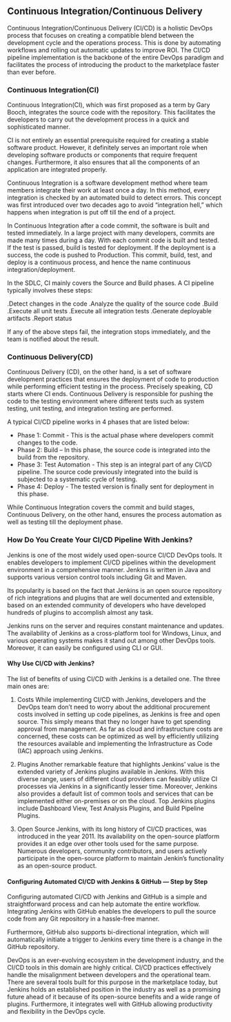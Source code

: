 ## Continuous Integration/Continuous Delivery

Continuous Integration/Continuous Delivery (CI/CD) is a holistic DevOps process that focuses on creating a compatible blend between the development cycle and the operations process. This is done by automating workflows and rolling out automatic updates to improve ROI. The CI/CD pipeline implementation is the backbone of the entire DevOps paradigm and facilitates the process of introducing the product to the marketplace faster than ever before. 


### Continuous Integration(CI)

Continuous Integration(CI), which was first proposed as a term by Gary Booch, integrates the source code with the repository. This facilitates the developers to carry out the development process in a quick and sophisticated manner.

CI is not entirely an essential prerequisite required for creating a stable software product. However, it definitely serves an important role when developing software products or components that require frequent changes. Furthermore, it also ensures that all the components of an application are integrated properly. 

Continuous Integration is a software development method where team members integrate their work at least once a day. In this method, every integration is checked by an automated build to detect errors. This concept was first introduced over two decades ago to avoid “integration hell,” which happens when integration is put off till the end of a project.

In Continuous Integration after a code commit, the software is built and tested immediately. In a large project with many developers, commits are made many times during a day. With each commit code is built and tested. If the test is passed, build is tested for deployment. If the deployment is a success, the code is pushed to Production. This commit, build, test, and deploy is a continuous process, and hence the name continuous integration/deployment.

In the SDLC, CI mainly covers the Source and Build phases. A CI pipeline typically involves these steps:      

.Detect changes in the code 
.Analyze the quality of the source code
.Build
.Execute all unit tests
.Execute all integration tests
.Generate deployable artifacts
.Report status

If any of the above steps fail, the integration stops immediately, and the team is notified about the result. 

### Continuous Delivery(CD)

Continuous Delivery (CD), on the other hand, is a set of software development practices that ensures the deployment of code to production while performing efficient testing in the process. Precisely speaking, CD starts where CI ends. Continuous Delivery is responsible for pushing the code to the testing environment where different tests such as system testing, unit testing, and integration testing are performed.

A typical CI/CD pipeline works in 4 phases that are listed below:       

- Phase 1: Commit - This is the actual phase where developers commit changes to the code.
- Phase 2: Build – In this phase, the source code is integrated into the build from the repository. 
- Phase 3: Test Automation - This step is an integral part of any CI/CD pipeline. The source code previously integrated into the build is subjected to a systematic cycle of testing.  
- Phase 4: Deploy - The tested version is finally sent for deployment in this phase.

While Continuous Integration covers the commit and build stages, Continuous Delivery, on the other hand, ensures the process automation as well as testing till the deployment phase.

### How Do You Create Your CI/CD Pipeline With Jenkins?

Jenkins is one of the most widely used open-source CI/CD DevOps tools. It enables developers to implement CI/CD pipelines within the development environment in a comprehensive manner. Jenkins is written in Java and supports various version control tools including Git and Maven.

Its popularity is based on the fact that Jenkins is an open source repository of rich integrations and plugins that are well documented and extensible, based on an extended community of developers who have developed hundreds of plugins to accomplish almost any task. 

Jenkins runs on the server and requires constant maintenance and updates. The availability of Jenkins as a cross-platform tool for Windows, Linux, and various operating systems makes it stand out among other DevOps tools. Moreover, it can easily be configured using CLI or GUI.

#### Why Use CI/CD with Jenkins?

The list of benefits of using CI/CD with Jenkins is a detailed one. The three main ones are:

1. Costs
While implementing CI/CD with Jenkins, developers and the DevOps team don’t need to worry about the additional procurement costs involved in setting up code pipelines, as Jenkins is free and open source. This simply means that they no longer have to get spending approval from management. As far as cloud and infrastructure costs are concerned, these costs can be optimized as well by efficiently utilizing the resources available and implementing the Infrastructure as Code (IAC) approach using Jenkins. 

2. Plugins
Another remarkable feature that highlights Jenkins’ value is the extended variety of Jenkins plugins available in Jenkins. With this diverse range, users of different cloud providers can feasibly utilize CI processes via Jenkins in a significantly lesser time. Moreover, Jenkins also provides a default list of common tools and services that can be implemented either on-premises or on the cloud. Top Jenkins plugins include Dashboard View, Test Analysis Plugins, and Build Pipeline Plugins.

3. Open Source
Jenkins, with its long history of CI/CD practices, was introduced in the year 2011. Its availability on the open-source platform provides it an edge over other tools used for the same purpose. Numerous developers, community contributors, and users actively participate in the open-source platform to maintain Jenkin’s functionality as an open-source product.

#### Configuring Automated CI/CD with Jenkins & GitHub — Step by Step

Configuring automated CI/CD with Jenkins and GitHub is a simple and straightforward process and can help automate the entire workflow. Integrating Jenkins with GitHub enables the developers to pull the source code from any Git repository in a hassle-free manner.

Furthermore, GitHub also supports bi-directional integration, which will automatically initiate a trigger to Jenkins every time there is a change in the GitHub repository.

DevOps is an ever-evolving ecosystem in the development industry, and the CI/CD tools in this domain are highly critical. CI/CD practices effectively handle the misalignment between developers and the operational team. There are several tools built for this purpose in the marketplace today, but Jenkins holds an established position in the industry as well as a promising future ahead of it because of its open-source benefits and a wide range of plugins. Furthermore, it integrates well with GitHub allowing productivity and flexibility in the DevOps cycle.

